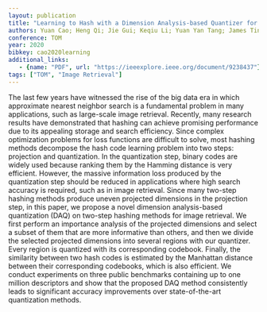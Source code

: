 ```yaml
---
layout: publication
title: "Learning to Hash with a Dimension Analysis-based Quantizer for Image Retrieval"
authors: Yuan Cao; Heng Qi; Jie Gui; Keqiu Li; Yuan Yan Tang; James Tin-Yau Kwok
conference: TOM
year: 2020
bibkey: cao2020learning
additional_links:
   - {name: "PDF", url: "https://ieeexplore.ieee.org/document/9238437"}
tags: ["TOM", "Image Retrieval"]
---
```

The last few years have witnessed the rise of the big data era in which approximate nearest neighbor search is a fundamental problem in many applications, such as large-scale image retrieval. Recently, many research results have demonstrated that hashing can achieve promising performance due to its appealing storage and search efficiency. Since complex optimization problems for loss functions are difficult to solve, most hashing methods decompose the hash code learning problem into two steps: projection and quantization. In the quantization step, binary codes are widely used because ranking them by the Hamming distance is very efficient. However, the massive information loss produced by the quantization step should be reduced in applications where high search accuracy is required, such as in image retrieval. Since many two-step hashing methods produce uneven projected dimensions in the projection step, in this paper, we propose a novel dimension analysis-based quantization (DAQ) on two-step hashing methods for image retrieval. We first perform an importance analysis of the projected dimensions and select a subset of them that are more informative than others, and then we divide the selected projected dimensions into several regions with our quantizer. Every region is quantized with its corresponding codebook. Finally, the similarity between two hash codes is estimated by the Manhattan distance between their corresponding codebooks, which is also efficient. We conduct experiments on three public benchmarks containing up to one million descriptors and show that the proposed DAQ method consistently leads to significant accuracy improvements over state-of-the-art quantization methods.

